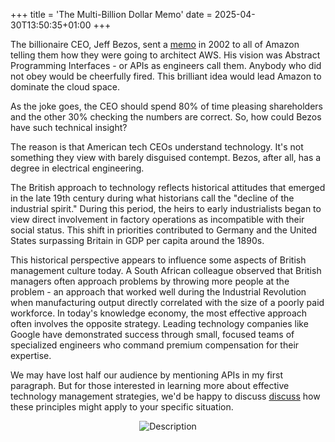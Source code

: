 +++
title = 'The Multi-Billion Dollar Memo'
date = 2025-04-30T13:50:35+01:00
+++

The billionaire CEO, Jeff Bezos, sent a [memo](https://github.com/victorvalentee/bezos_api_mandate) in 2002 to all of Amazon telling them how they were going to architect AWS. 
His vision was Abstract Programming Interfaces - or  APIs as engineers call them.
Anybody who did not obey would be cheerfully fired.
This brilliant idea would lead Amazon to dominate the cloud space. 

As the joke goes, the CEO should spend 80% of time pleasing shareholders and the other 30% checking the numbers are correct.
So, how could Bezos have such technical insight? 

The reason is that American tech CEOs understand technology. 
It's not something they view with barely disguised contempt.
Bezos, after all, has a degree in electrical engineering.


The British approach to technology reflects historical attitudes that emerged in the late 19th century during what historians call the "decline of the industrial spirit." 
During this period, the heirs to early industrialists began to view direct involvement in factory operations as incompatible with their social status. 
This shift in priorities contributed to Germany and the United States surpassing Britain in GDP per capita around the 1890s.

This historical perspective appears to influence some aspects of British management culture today. 
A South African colleague observed that British managers often approach problems by throwing more people at the problem - an approach that worked well during the Industrial Revolution when manufacturing output directly correlated with the size of a poorly paid workforce.
In today's knowledge economy, the most effective approach often involves the opposite strategy. 
Leading technology companies like Google have demonstrated success through small, focused teams of specialized engineers who command premium compensation for their expertise.

We may have lost half our audience by mentioning APIs in my first paragraph.
But for those interested in learning more about effective technology management strategies, we'd be happy to discuss [discuss](/contact/) how these principles might apply to your specific situation.

<div style="text-align: center;">
  <img src="/img/blog/broken_factory.jpg" alt="Description" />
</div>


